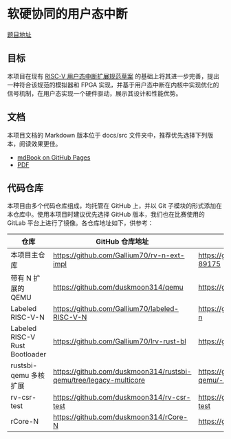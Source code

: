 # 软硬协同的用户态中断

[题目地址](https://github.com/oscomp/proj6-RV64N-on-NutShell)

## 目标

本项目在现有 [RISC-V 用户态中断扩展规范草案](https://five-embeddev.com/riscv-isa-manual/latest/n.html) 的基础上将其进一步完善，提出一种符合该规范的模拟器和 FPGA 实现，并基于用户态中断在内核中实现优化的信号机制，在用户态实现一个硬件驱动，展示其设计和性能优势。

## 文档

本项目文档的 Markdown 版本位于 docs/src 文件夹中，推荐优先选择下列版本，阅读效果更佳。

- [mdBook on GitHub Pages](https://gallium70.github.io/rv-n-ext-impl/)
- [PDF](docs/Risc-V%20Extension%20N%20Implementation.pdf)

## 代码仓库

本项目由多个代码仓库组成，均托管在 GitHub 上，并以 Git 子模块的形式添加在本仓库中。使用本项目时建议优先选择 GitHub 版本，我们也在比赛使用的 GitLab 平台上进行了镜像。各仓库地址如下，供参考：

| 仓库                           | GitHub 仓库地址                                                   | GitLab 仓库地址                                                             |
| ------------------------------ | ----------------------------------------------------------------- | --------------------------------------------------------------------------- |
| 本项目主仓库                   | https://github.com/Gallium70/rv-n-ext-impl                        | https://gitlab.eduxiji.net/carbon/project325618-89175                       |
| 带有 N 扩展的 QEMU             | https://github.com/duskmoon314/qemu                               | https://gitlab.eduxiji.net/duskmoon314/qemu                                 |
| Labeled RISC-V-N               | https://github.com/Gallium70/labeled-RISC-V-N                     | https://gitlab.eduxiji.net/carbon/labeled-risc-v-n                          |
| Labeled RISC-V Rust Bootloader | https://github.com/Gallium70/lrv-rust-bl                          | https://gitlab.eduxiji.net/carbon/lrv-rust-bl                               |
| rustsbi-qemu 多核扩展          | https://github.com/duskmoon314/rustsbi-qemu/tree/legacy-multicore | https://gitlab.eduxiji.net/duskmoon314/rustsbi-qemu/-/tree/legacy-multicore |
| rv-csr-test                    | https://github.com/duskmoon314/rv-csr-test                        | https://gitlab.eduxiji.net/duskmoon314/rv-csr-test                          |
| rCore-N                        | https://github.com/duskmoon314/rCore-N                            | https://gitlab.eduxiji.net/duskmoon314/rcore-n                              |
